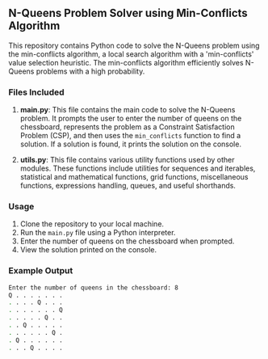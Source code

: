 ## N-Queens Problem Solver using Min-Conflicts Algorithm

This repository contains Python code to solve the N-Queens problem using the min-conflicts algorithm, a local search algorithm with a 'min-conflicts' value selection heuristic. The min-conflicts algorithm efficiently solves N-Queens problems with a high probability.

### Files Included
1. **main.py**: This file contains the main code to solve the N-Queens problem. It prompts the user to enter the number of queens on the chessboard, represents the problem as a Constraint Satisfaction Problem (CSP), and then uses the `min_conflicts` function to find a solution. If a solution is found, it prints the solution on the console.

2. **utils.py**: This file contains various utility functions used by other modules. These functions include utilities for sequences and iterables, statistical and mathematical functions, grid functions, miscellaneous functions, expressions handling, queues, and useful shorthands.

### Usage
1. Clone the repository to your local machine.
2. Run the `main.py` file using a Python interpreter.
3. Enter the number of queens on the chessboard when prompted.
4. View the solution printed on the console.

### Example Output
```bash
Enter the number of queens in the chessboard: 8
Q . . . . . . .
. . . . Q . . .
. . . . . . . Q
. . . . . Q . .
. . Q . . . . .
. . . . . . Q .
. Q . . . . . .
. . . Q . . . .
```
